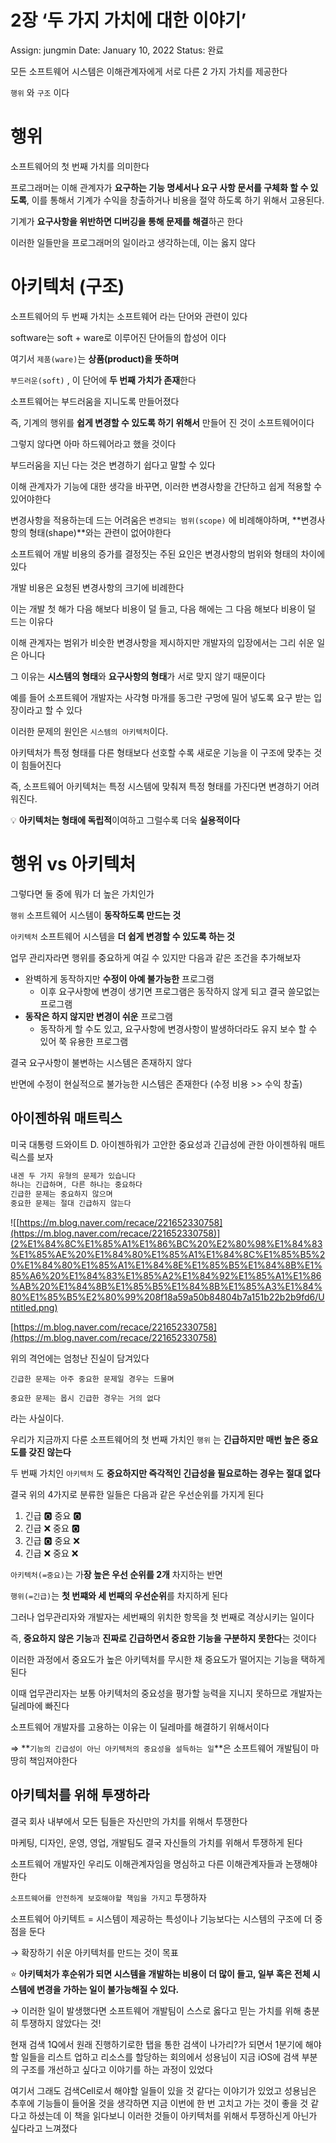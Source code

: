 # 2장 ‘두 가지 가치에 대한 이야기’

Assign: jungmin
Date: January 10, 2022
Status: 완료

모든 소프트웨어 시스템은 이해관계자에게 서로 다른 2 가지 가치를 제공한다

`행위` 와 `구조` 이다

# 행위

소프트웨어의 첫 번째 가치를 의미한다

프로그래머는 이해 관계자가 **요구하는 기능 명세서나 요구 사항 문서를 구체화 할 수 있도록**, 이를 통해서 기계가 수익을 창출하거나 비용을 절약 하도록 하기 위해서 고용된다.

기계가 **요구사항을 위반하면 디버깅을 통해 문제를 해결**하곤 한다

이러한 일들만을 프로그래머의 일이라고 생각하는데, 이는 옳지 않다

# 아키텍처 (구조)

소프트웨어의 두 번째 가치는 소프트웨어 라는 단어와 관련이 있다

software는 soft + ware로 이루어진 단어들의 합성어 이다

여기서 `제품(ware)`는 **상품(product)을 뜻하며**

`부드러운(soft)` , 이 단어에 **두 번째 가치가 존재**한다

소프트웨어는 부드러움을 지니도록 만들어졌다

즉, 기계의 행위를 **쉽게 변경할 수 있도록 하기 위해서** 만들어 진 것이 소프트웨어이다

그렇지 않다면 아마 하드웨어라고 했을 것이다

부드러움을 지닌 다는 것은 변경하기 쉽다고 말할 수 있다

이해 관계자가 기능에 대한 생각을 바꾸면, 이러한 변경사항을 간단하고 쉽게 적용할 수 있어야한다

변경사항을 적용하는데 드는 어려움은 `변경되는 범위(scope)` 에 비례해야하며, **변경사항의 형태(shape)**와는 관련이 없어야한다

소프트웨어 개발 비용의 증가를 결정짓는 주된 요인은 변경사항의 범위와 형태의 차이에 있다

개발 비용은 요청된 변경사항의 크기에 비례한다

이는 개발 첫 해가 다음 해보다 비용이 덜 들고, 다음 해에는 그 다음 해보다 비용이 덜 드는 이유다

이해 관계자는 범위가 비슷한 변경사항을 제시하지만 개발자의 입장에서는 그리 쉬운 일은 아니다

그 이유는 **시스템의 형태**와 **요구사항의 형태**가 서로 맞지 않기 때문이다

예를 들어 소프트웨어 개발자는 사각형 마개를 동그란 구멍에 밀어 넣도록 요구 받는 입장이라고 할 수 있다

이러한 문제의 원인은 `시스템의 아키텍처`이다. 

아키텍처가 특정 형태를 다른 형태보다 선호할 수록 새로운 기능을 이 구조에 맞추는 것이 힘들어진다

즉, 소프트웨어 아키텍처는 특정 시스템에 맞춰져 특정 형태를 가진다면 변경하기 어려워진다.

💡 **아키텍처는 형태에 독립적**이여하고 그럴수록 더욱 **실용적이다**

# 행위 vs 아키텍처

그렇다면 둘 중에 뭐가 더 높은 가치인가

`행위` 소프트웨어 시스템이 **동작하도록 만드는 것**

`아키텍처` 소프트웨어 시스템을 **더 쉽게 변경할 수 있도록 하는 것** 

업무 관리자라면 행위를 중요하게 여길 수 있지만 다음과 같은 조건을 추가해보자

- 완벽하게 동작하지만 **수정이 아예 불가능한** 프로그램
    - 이후 요구사항에 변경이 생기면 프로그램은 동작하지 않게 되고 결국 쓸모없는 프로그램
- **동작은 하지 않지만 변경이 쉬운** 프로그램
    - 동작하게 할 수도 있고, 요구사항에 변경사항이 발생하더라도 유지 보수 할 수 있어 쭉 유용한 프로그램

결국 요구사항이 불변하는 시스템은 존재하지 않다

반면에 수정이 현실적으로 불가능한 시스템은 존재한다 (수정 비용  >> 수익 창출) 

## 아이젠하워 매트릭스

미국 대통령 드와이트 D. 아이젠하워가 고안한 중요성과 긴급성에 관한 아이젠하워 매트릭스를 보자

```swift
내겐 두 가지 유형의 문제가 있습니다
하나는 긴급하며, 다른 하나는 중요하다
긴급한 문제는 중요하지 않으며
중요한 문제는 절대 긴급하지 않는다
```

![[https://m.blog.naver.com/recace/221652330758](https://m.blog.naver.com/recace/221652330758)](2%E1%84%8C%E1%85%A1%E1%86%BC%20%E2%80%98%E1%84%83%E1%85%AE%20%E1%84%80%E1%85%A1%E1%84%8C%E1%85%B5%20%E1%84%80%E1%85%A1%E1%84%8E%E1%85%B5%E1%84%8B%E1%85%A6%20%E1%84%83%E1%85%A2%E1%84%92%E1%85%A1%E1%86%AB%20%E1%84%8B%E1%85%B5%E1%84%8B%E1%85%A3%E1%84%80%E1%85%B5%E2%80%99%208f18a59a50b84804b7a151b22b2b9fd6/Untitled.png)

[https://m.blog.naver.com/recace/221652330758](https://m.blog.naver.com/recace/221652330758)

위의 격언에는 엄청난 진실이 담겨있다

`긴급한 문제는 아주 중요한 문제일 경우는 드물며` 

`중요한 문제는 몹시 긴급한 경우는 거의 없다`

라는 사실이다. 

우리가 지금까지 다룬 소프트웨어의 첫 번째 가치인 `행위` 는 **긴급하지만 매번 높은 중요도를 갖진 않는다**

두 번째 가치인 `아키텍처` 도 **중요하지만 즉각적인 긴급성을 필요로하는 경우는 절대 없다**

결국 위의 4가지로 분류한 일들은 다음과 같은 우선순위를 가지게 된다

1. 긴급  🅾️ 중요 🅾️
2. 긴급 ❌ 중요 🅾️
3. 긴급 🅾️ 중요 ❌
4. 긴급 ❌ 중요 ❌

`아키텍처(=중요)`는 가**장 높은 우선 순위를 2개** 차지하는 반면 

`행위(=긴급)`는 **첫 번쨰와 세 번째의 우선순위**를 차지하게 된다

그러나 업무관리자와 개발자는 세번째의 위치한 항목을 첫 번째로 격상시키는 일이다

즉, **중요하지 않은 기능**과 **진짜로 긴급하면서 중요한 기능을 구분하지 못한다**는 것이다

이러한 과정에서 중요도가 높은 아키텍처를 무시한 채 중요도가 떨어지는 기능을 택하게 된다

이때 업무관리자는 보통 아키텍처의 중요성을 평가할 능력을 지니지 못하므로 개발자는 딜레마에 빠진다

소프트웨어 개발자를 고용하는 이유는 이 딜레마를 해결하기 위해서이다

⇒ **`기능의 긴급성이 아닌 아키텍처의 중요성을 설득하는 일`**은 소프트웨어 개발팀이 마땅히 책임져야한다

## 아키텍처를 위해 투쟁하라

결국 회사 내부에서 모든 팀들은 자신만의 가치를 위해서 투쟁한다

마케팅, 디자인, 운영, 영업, 개발팀도 결국 자신들의 가치를 위해서 투쟁하게 된다

소프트웨어 개발자인 우리도 이해관계자임을 명심하고 다른 이해관계자들과 논쟁해야한다

`소프트웨어를 안전하게 보호해야할 책임을 가지고` 투쟁하자 

소프트웨어 아키텍트 = 시스템이 제공하는 특성이나 기능보다는 시스템의 구조에 더 중점을 둔다

→ 확장하기 쉬운 아키텍처를 만드는 것이 목표

⭐️ **아키텍처가 후순위가 되면 시스템을 개발하는 비용이 더 많이 들고, 일부 혹은 전체 시스템에 변경을 가하는 일이 불가능해질 수 있다.** 

→ 이러한 일이 발생했다면 소프트웨어 개발팀이 스스로 옳다고 믿는 가치를 위해 충분히 투쟁하지 않았다는 것!

현재 검색 1Q에서 원래 진행하기로한 탭을 통한 검색이 나가리?가 되면서 1분기에 해야할 일들을 리스트 업하고 리소스를 할당하는 회의에서 성용님이 지금 iOS에 검색 부분의 구조를 개선하고 싶다고 이야기를 하는 과정이 있었다 

여기서 그래도 검색Cell로서 해야할 일들이 있을 것 같다는 이야기가 있었고 성용님은 추후에 기능들이 들어올 것을 생각하면 지금 이번에 한 번 고치고 가는 것이 좋을 것 같다고 하셨는데 이 책을 읽다보니 이러한 것들이 아키텍처를 위해서 투쟁하신게 아닌가 싶다라고 느껴졌다